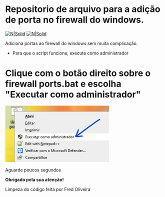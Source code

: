 # Repositorio de arquivo para a adição de porta no firewall do windows.

[![N|Solid](https://cdn.discordapp.com/attachments/631607183301148672/724397007170568313/paypal.png)](https://www.paypal.com/cgi-bin/webscr?cmd=_donations&business=fabinhoec2210@gmail.com&item_name=F%C3%A1bio&currency_code=BRL)  [![N|Solid](https://cdn.discordapp.com/attachments/631607183301148672/724397005543178270/picpay.png)](https://app.picpay.com/user/smuu)


Adiciona portas ao firewall do windows sem muita complicação.
- Para que o script funcione, execute como administrador

# Clique com o botão direito sobre o firewall ports.bat e escolha "Executar como administrador"
<img src="/img/fire.png?v=3&s=200" title="" alt="">

Aguarde poucos segundos

**Obrigado pela sua atenção!**
	
Limpeza do código feita por Fred Oliveira